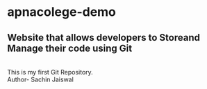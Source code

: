 # apnacolege-demo
<h2>Website that allows developers to Storeand Manage their code using Git</h2>
<br>
This is my first Git Repository.
<br>
Author- Sachin Jaiswal
